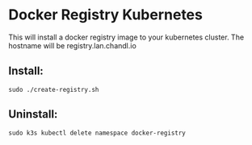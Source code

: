 # Docker Registry Kubernetes

This will install a docker registry image to your kubernetes cluster. 
The hostname will be registry.lan.chandl.io 

## Install:

```
sudo ./create-registry.sh
``` 

## Uninstall:

```
sudo k3s kubectl delete namespace docker-registry
```
